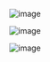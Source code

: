 ![image](https://github.com/imadchougle/excercise1_python_graph_drawing/assets/54437743/78a0478b-d890-442c-993c-3b3740b099e8)

![image](https://github.com/imadchougle/excercise1_python_graph_drawing/assets/54437743/dee1a8b1-2e60-4cf0-8868-a2a35d6219ab)

![image](https://github.com/imadchougle/excercise1_python_graph_drawing/assets/54437743/b06c5bca-1a91-4fc2-87bf-c1e7280cb4bb)


